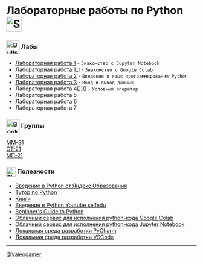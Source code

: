 # Лабораторные работы по Python <img src="https://raw.githubusercontent.com/Tarikul-Islam-Anik/Animated-Fluent-Emojis/master/Emojis/Animals/Snake.png" alt="Snake" width="40" height="40" style="vertical-align: middle" />


### <img src="https://raw.githubusercontent.com/Tarikul-Islam-Anik/Animated-Fluent-Emojis/master/Emojis/Activities/Bullseye.png" alt="Bullseye" width="35" height="35" style="vertical-align: middle" /> Лабы

- [Лабораторная работа 1](labs/labs_1/labs_1.md) - `Знакомство с Jupyter Notebook`
- [Лабораторная работа 1_1](labs/labs_1_1/labs_1_1.md) - `Знакомство с Google Colab`
- [Лабораторная работа 2](labs/labs_2/labs_2.md) - `Введение в язык программирования Python`
- [Лабораторная работа 3](labs/labs_3/labs_3.md) - `Ввод и вывод данных`
- Лабораторная работа 4[]]() - `Условный оператор`
- Лабораторная работа 5
- Лабораторная работа 6
- Лабораторная работа 7


### <img src="https://raw.githubusercontent.com/Tarikul-Islam-Anik/Animated-Fluent-Emojis/master/Emojis/Objects/Bookmark.png" alt="Bookmark" width="35" height="35" style="vertical-align: middle" /> Группы
[ММ-31](MM_31) \
[СТ-21](CT_21) \
[МП-21](MP-21)

### <img src="https://raw.githubusercontent.com/Tarikul-Islam-Anik/Animated-Fluent-Emojis/master/Emojis/Objects/Floppy%20Disk.png" alt="Floppy Disk" width="25" height="25" style="vertical-align: middle" /> Полезности
- [Введение в Python от Яндекс Образования](https://education.yandex.ru/handbook/python/article/intro)
- [Тутор по Python](https://metanit.com/python/tutorial/)
- [Книги](https://mega.nz/folder/7nYHhbCa#qdOBhyyTto0aosQ5h915gQ)
- [Введение в Python Youtube selfedu](https://youtube.com/playlist?list=PLA0M1Bcd0w8yWHh2V70bTtbVxJICrnJHd&si=l_iFbHVHD43CjO1n)
- [Beginner's Guide to Python](https://wiki.python.org/moin/BeginnersGuide)
- [Облачный сервис для исполнения python-кода Google Colab](https://colab.research.google.com/)
- [Облачный сервис для исполнения python-кода Jupyter Notebook](https://jupyter.org/)
- [Локальная среда разработки PyCharm](https://www.jetbrains.com/ru-ru/pycharm/download/?section=windows)
- [Локальная среда разработки VSCode](https://code.visualstudio.com/)

___

[@Valeogamer](https://github.com/Valeogamer/Python_2024_MarSU)